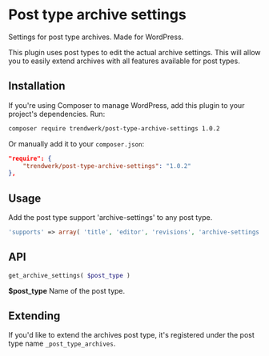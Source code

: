 Post type archive settings
===============

Settings for post type archives. Made for WordPress.

This plugin uses post types to edit the actual archive settings. This will allow you to easily extend archives with all features available for post types.

## Installation
If you're using Composer to manage WordPress, add this plugin to your project's dependencies. Run:
```sh
composer require trendwerk/post-type-archive-settings 1.0.2
```

Or manually add it to your `composer.json`:
```json
"require": {
	"trendwerk/post-type-archive-settings": "1.0.2"
},
```

## Usage

Add the post type support 'archive-settings' to any post type.

```php
'supports' => array( 'title', 'editor', 'revisions', 'archive-settings' )
```

## API

```php
get_archive_settings( $post_type )
```

**$post_type**
Name of the post type.

## Extending

If you'd like to extend the archives post type, it's registered under the post type name `_post_type_archives`.
